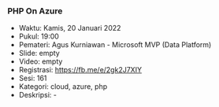 
### PHP On Azure

- Waktu: Kamis, 20 Januari 2022
- Pukul: 19:00
- Pemateri: Agus Kurniawan - Microsoft MVP (Data Platform)
- Slide: empty
- Video: empty
- Registrasi: https://fb.me/e/2gk2J7XIY 
- Sesi: 161
- Kategori: cloud, azure, php
- Deskripsi: -
